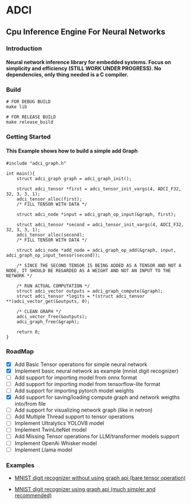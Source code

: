 # ADCI

## Cpu Inference Engine For Neural Networks

### Introduction

#### Neural network inference library for embedded systems. Focus on simplicity and efficiency (STILL WORK UNDER PROGRESS). No dependencies, only thing needed is a C compiler.

### Build
```
# FOR DEBUG BUILD
make lib

# FOR RELEASE BUILD
make release_build
```

### Getting Started

#### This Example shows how to build a simple add Graph
```
#include "adci_graph.h"

int main(){
    struct adci_graph graph = adci_graph_init();

    struct adci_tensor *first = adci_tensor_init_vargs(4, ADCI_F32, 32, 3, 3, 1);
    adci_tensor_alloc(first);
    /* FILL TENSOR WITH DATA */

    struct adci_node *input = adci_graph_op_input(&graph, first);

    struct adci_tensor *second = adci_tensor_init_vargs(4, ADCI_F32, 32, 3, 3, 1);
    adci_tensor_alloc(second);
    /* FILL TENSOR WITH DATA */

    struct adci_node *add_node = adci_graph_op_add(&graph, input, adci_graph_op_input_tensor(second));

    /* SINCE THE SECOND TENSOR IS BEING ADDED AS A TENSOR AND NOT A NODE, IT SHOULD BE REGARDED AS A WEIGHT AND NOT AN INPUT TO THE NETWORK */

    /* RUN ACTUAL COMPUTATION */
    struct adci_vector outputs = adci_graph_compute(&graph);
    struct adci_tensor *logits = *(struct adci_tensor **)adci_vector_get(&outputs, 0);

    /* CLEAN GRAPH */
    adci_vector_free(&outputs);
    adci_graph_free(&graph);

    return 0;
}
```

### RoadMap

- [x] Add Basic Tensor operations for simple neural network
- [x] Implement basic neural network as example (mnist digit recognizer)
- [ ] Add support for importing model from onnx format
- [ ] Add support for importing model from tensorflow-lite format
- [ ] Add support for importing pytorch model weights
- [x] Add support for saving/loading compute graph and network weigths into/from file
- [ ] Add support for visualizing network graph (like in netron)
- [ ] Add Multiple Thread support to tensor operations 
- [ ] Implement Ultralytics YOLOV8 model
- [ ] Implement TwinLiteNet model
- [ ] Add Missing Tensor operations for LLM/transformer models support
- [ ] Implement OpenAi Whisker model
- [ ] Implement Llama model 

### Examples

- [MNIST digit recognizer without using graph api (bare tensor operation)](./examples/digit-recognizer-nograph/)

- [MNIST digit recognizer using graph api (much simpler and recommended)](./examples/digit-recognizer/)

